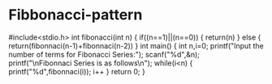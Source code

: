 # Fibbonacci-pattern

#include<stdio.h>
int fibonacci(int n)
{
if((n==1)||(n==0))
{
return(n)
}
else
{
return(fibonnaci(n-1)+fibonnaci(n-2))
}
int main()
{
int n,i=0;
printf("Input the number of terms for Fibonacci Series:");
scanf("%d",&n);
printf("\nFibonnaci Series is as follows\n");
while(i<n)
{
printf("%d",fibonnaci(i));
i++
}
return 0;
}
